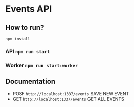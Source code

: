 # Events API

## How to run?
`npm install`

### API `npm run start`
### Worker `npm run start:worker`


## Documentation  
 - POSF `http://localhost:1337/events` SAVE NEW EVENT
 - GET `http://localhost:1337/events` GET ALL EVENTS
